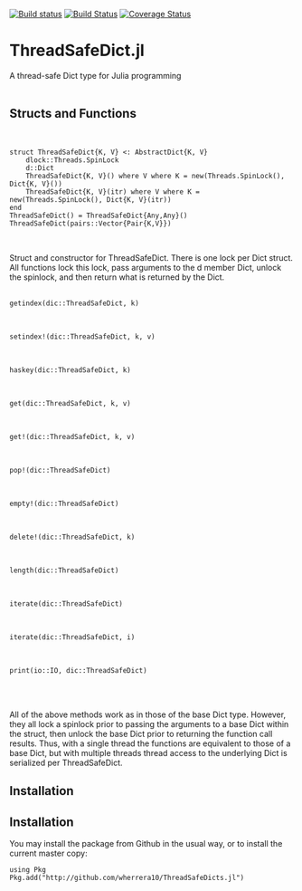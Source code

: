 [![Build status](https://ci.appveyor.com/api/projects/status/cfw6pe03rfn9qsoo?svg=true)](https://ci.appveyor.com/project/wherrera10/threadsafedicts.jl)
[![Build Status](https://travis-ci.org/wherrera10/ThreadSafeDicts.jl.svg?branch=master)](https://travis-ci.org/wherrera10/ThreadSafeDicts.jl)
[![Coverage Status](https://coveralls.io/repos/github/wherrera10/ThreadSafeDicts.jl/badge.svg?branch=master)](https://coveralls.io/github/wherrera10/ThreadSafeDicts.jl?branch=master)

# ThreadSafeDict.jl
A thread-safe Dict type for Julia programming
<br /><br />


## Structs and Functions
<br />
    
    struct ThreadSafeDict{K, V} <: AbstractDict{K, V}
        dlock::Threads.SpinLock
        d::Dict
        ThreadSafeDict{K, V}() where V where K = new(Threads.SpinLock(), Dict{K, V}())
        ThreadSafeDict{K, V}(itr) where V where K = new(Threads.SpinLock(), Dict{K, V}(itr))
    end
    ThreadSafeDict() = ThreadSafeDict{Any,Any}()
    ThreadSafeDict(pairs::Vector{Pair{K,V}})   
<br />

Struct and constructor for ThreadSafeDict. There is one lock per Dict struct. All functions lock this lock, pass 
arguments to the d member Dict, unlock the spinlock, and then return what is returned by the Dict.
<br /><br />

    getindex(dic::ThreadSafeDict, k)
<br />

    setindex!(dic::ThreadSafeDict, k, v)
<br />

    haskey(dic::ThreadSafeDict, k)
<br />

    get(dic::ThreadSafeDict, k, v)
<br />

    get!(dic::ThreadSafeDict, k, v)
<br />

    pop!(dic::ThreadSafeDict)
<br />

    empty!(dic::ThreadSafeDict)
<br />

    delete!(dic::ThreadSafeDict, k)
<br />

    length(dic::ThreadSafeDict)
<br />

    iterate(dic::ThreadSafeDict)
<br />

    iterate(dic::ThreadSafeDict, i)
<br />

    print(io::IO, dic::ThreadSafeDict)
<br /><br />

All of the above methods work as in those of the base Dict type. However, they all
lock a spinlock prior to passing the arguments to a base Dict within the struct, then
unlock the base Dict prior to returning the function call results. Thus, with a single
thread the functions are equivalent to those of a base Dict, but with multiple threads
thread access to the underlying Dict is serialized per ThreadSafeDict.

## Installation

## Installation

You may install the package from Github in the usual way, or to install the current master copy:
        
    using Pkg
    Pkg.add("http://github.com/wherrera10/ThreadSafeDicts.jl")
    
